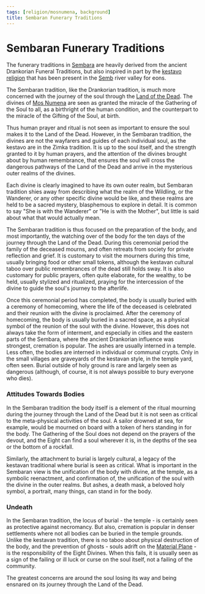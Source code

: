 ```yaml
---
tags: [religion/mosnumena, background]
title: Sembaran Funerary Traditions
---
```

# Sembaran Funerary Traditions

The funerary traditions in [Sembara](<../../../gazetteer/greater-sembara/sembara/sembara.md>) are heavily derived from the ancient Drankorian Funeral Traditions, but also inspired in part by the [kestavo religion](<../northern-folk-religions/kestavan-funerary-traditions.md>) that has been present in the [Semb](<../../../gazetteer/greater-sembara/rivers/semb-watershed/semb.md>) river valley for eons. 

The Sembaran tradition, like the Drankorian tradition, is much more concerned with the journey of the soul through the [Land of the Dead](<../../multiverse/spiritual-realms/proximate-realms/land-of-the-dead.md>). The divines of [Mos Numena](<./mos-numena.md>) are seen as granted the miracle of the Gathering of the Soul to all, as a birthright of the human condition, and the counterpart to the miracle of the Gifting of the Soul, at birth.

Thus human prayer and ritual is not seen as important to ensure the soul makes it to the Land of the Dead. However, in the Sembaran tradition, the divines are not the wayfarers and guides of each individual soul, as the kestavo are in the Zimka tradition. It is up to the soul itself, and the strength granted to it by human prayers, and the attention of the divines brought about by human remembrance, that ensures the soul will cross the dangerous pathways of the Land of the Dead and arrive in the mysterious outer realms of the divines. 

Each divine is clearly imagined to have its own outer realm, but Sembaran tradition shies away from describing what the realm of the Wildling, or the Wanderer, or any other specific divine would be like, and these realms are held to be a sacred mystery, blasphemous to explore in detail. It is common to say "She is with the Wanderer" or "He is with the Mother", but little is said about what that would actually mean. 

The Sembaran tradition is thus focused on the preparation of the body, and most importantly, the watching over of the body for the ten days of the journey through the Land of the Dead. During this ceremonial period the family of the deceased mourns, and often retreats from society for private reflection and grief. It is customary to visit the mourners during this time, usually bringing food or other small tokens, although the kestavan cultural taboo over public remembrances of the dead still holds sway. It is also customary for public prayers, often quite elaborate, for the wealthy, to be held, usually stylized and ritualized, praying for the intercession of the divine to guide the soul's journey to the afterlife. 

Once this ceremonial period has completed, the body is usually buried with a ceremony of homecoming, where the life of the deceased is celebrated and their reunion with the divine is proclaimed. After the ceremony of homecoming, the body is usually buried in a sacred space, as a physical symbol of the reunion of the soul with the divine. However, this does not always take the form of interment, and especially in cities and the eastern parts of the Sembara, where the ancient Drankorian influence was strongest, cremation is popular. The ashes are usually interned in a temple. Less often, the bodies are interned in individual or communal crypts. Only in the small villages are graveyards of the kestavan style, in the temple yard, often seen. Burial outside of holy ground is rare and largely seen as dangerous (although, of course, it is not always possible to bury everyone who dies).

### Attitudes Towards Bodies
In the Sembaran tradition the body itself is a element of the ritual mourning during the journey through the Land of the Dead but it is not seen as critical to the meta-physical activities of the soul. A sailor drowned at sea, for example, would be mourned on board with a token of hers standing in for the body. The Gathering of the Soul does not depend on the prayers of the devout, and the Eight can find a soul wherever it is, in the depths of the sea or the bottom of a rockfall.

Similarly, the attachment to burial is largely cultural, a legacy of the kestavan traditional where burial is seen as critical. What is important in the Sembaran view is the unification of the body with divine, at the temple, as a symbolic reenactment, and confirmation of, the unification of the soul with the divine in the outer realms. But ashes, a death mask, a beloved holy symbol, a portrait, many things, can stand in for the body.

### Undeath
In the Sembaran tradition, the locus of burial - the temple - is certainly seen as protective against necromancy. But also, cremation is popular in denser settlements where not all bodies can be buried in the temple grounds. Unlike the kestavan tradition, there is no taboo about physical destruction of the body, and the prevention of ghosts - souls adrift on the [Material Plane](<../../multiverse/material-plane.md>) - is the responsibility of the Eight Divines. When this fails, it is usually seen as a sign of the failing or ill luck or curse on the soul itself, not a failing of the community. 

The greatest concerns are around the soul losing its way and being ensnared on its journey through the Land of the Dead. 